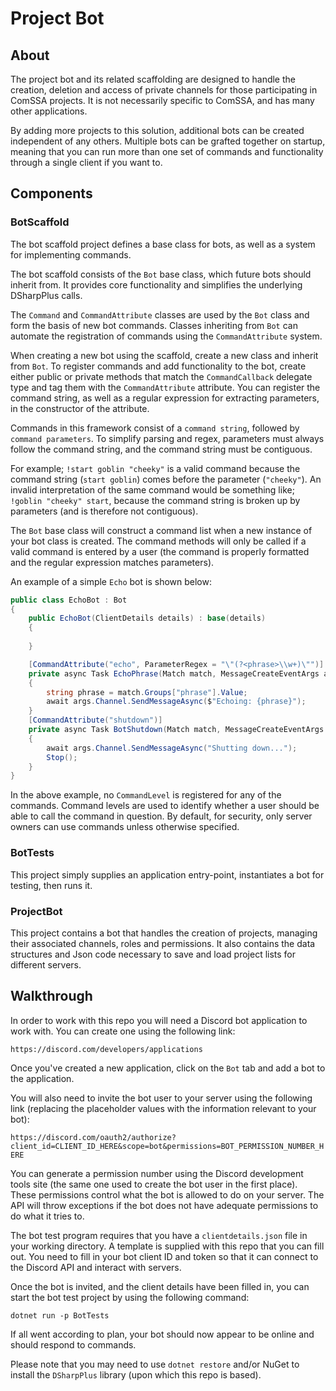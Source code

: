 # Project Bot

## About

The project bot and its related scaffolding are designed to handle the creation, deletion and access of private channels for those participating in ComSSA projects. It is not necessarily specific to ComSSA, and has many other applications.

By adding more projects to this solution, additional bots can be created independent of any others. Multiple bots can be grafted together on startup, meaning that you can run more than one set of commands and functionality through a single client if you want to.

## Components

### BotScaffold
The bot scaffold project defines a base class for bots, as well as a system for implementing commands.

The bot scaffold consists of the `Bot` base class, which future bots should inherit from. It provides core functionality and simplifies the underlying DSharpPlus calls.

The `Command` and `CommandAttribute` classes are used by the `Bot` class and form the basis of new bot commands. Classes inheriting from `Bot` can automate the registration of commands using the `CommandAttribute` system.

When creating a new bot using the scaffold, create a new class and inherit from `Bot`. To register commands and add functionality to the bot, create either public or private methods that match the `CommandCallback` delegate type and tag them with the `CommandAttribute` attribute. You can register the command string, as well as a regular expression for extracting parameters, in the constructor of the attribute.

Commands in this framework consist of a `command string`, followed by `command parameters`. To simplify parsing and regex, parameters must always follow the command string, and the command string must be contiguous.

For example; `!start goblin "cheeky"` is a valid command because the command string (`start goblin`) comes before the parameter (`"cheeky"`). An invalid interpretation of the same command would be something like; `!goblin "cheeky" start`, because the command string is broken up by parameters (and is therefore not contiguous).

The `Bot` base class will construct a command list when a new instance of your bot class is created. The command methods will only be called if a valid command is entered by a user (the command is properly formatted and the regular expression matches parameters).

An example of a simple `Echo` bot is shown below:

```csharp
public class EchoBot : Bot
{
    public EchoBot(ClientDetails details) : base(details)
    {
        
    }

    [CommandAttribute("echo", ParameterRegex = "\"(?<phrase>\\w+)\"")]
    private async Task EchoPhrase(Match match, MessageCreateEventArgs args)
    {
        string phrase = match.Groups["phrase"].Value;
        await args.Channel.SendMessageAsync($"Echoing: {phrase}");
    }
    [CommandAttribute("shutdown")]
    private async Task BotShutdown(Match match, MessageCreateEventArgs args)
    {
        await args.Channel.SendMessageAsync("Shutting down...");
        Stop();
    }
}
```

In the above example, no `CommandLevel` is registered for any of the commands. Command levels are used to identify whether a user should be able to call the command in question. By default, for security, only server owners can use commands unless otherwise specified.

### BotTests
This project simply supplies an application entry-point, instantiates a bot for testing, then runs it.

### ProjectBot
This project contains a bot that handles the creation of projects, managing their associated channels, roles and permissions. It also contains the data structures and Json code necessary to save and load project lists for different servers.

## Walkthrough

In order to work with this repo you will need a Discord bot application to work with. You can create one using the following link:

`https://discord.com/developers/applications`

Once you've created a new application, click on the `Bot` tab and add a bot to the application.

You will also need to invite the bot user to your server using the following link (replacing the placeholder values with the information relevant to your bot):

`https://discord.com/oauth2/authorize?client_id=CLIENT_ID_HERE&scope=bot&permissions=BOT_PERMISSION_NUMBER_HERE`

You can generate a permission number using the Discord development tools site (the same one used to create the bot user in the first place). These permissions control what the bot is allowed to do on your server. The API will throw exceptions if the bot does not have adequate permissions to do what it tries to.

The bot test program requires that you have a `clientdetails.json` file in your working directory. A template is supplied with this repo that you can fill out. You need to fill in your bot client ID and token so that it can connect to the Discord API and interact with servers.

Once the bot is invited, and the client details have been filled in, you can start the bot test project by using the following command:

`dotnet run -p BotTests`

If all went according to plan, your bot should now appear to be online and should respond to commands.

Please note that you may need to use `dotnet restore` and/or NuGet to install the `DSharpPlus` library (upon which this repo is based).